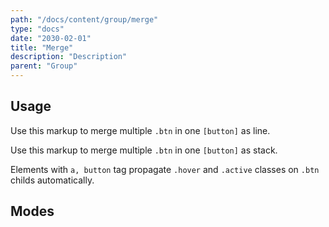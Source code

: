 ```yaml
---
path: "/docs/content/group/merge"
type: "docs"
date: "2030-02-01"
title: "Merge"
description: "Description"
parent: "Group"
---
```


<h2>Usage</h2>

<p>Use this markup to merge multiple <code>.btn</code> in one <code>[button]</code> as line.</p>

<script type="text/plain" class="language-markup">
  <button type="button" class="group">
    <span class="group_inner">
      <span class="btn">
        <span><!-- content --></span>
      </span>
    </span>

    <span class="group_inner">
      <span class="btn">
        <span><!-- content --></span>
      </span>
    </span>
  </button>
</script>

<p>Use this markup to merge multiple <code>.btn</code> in one <code>[button]</code> as stack.</p>

<script type="text/plain" class="language-markup">
  <button type="button" class="group">
    <span class="group_inner">
      <span class="btn">
        <span><!-- content --></span>
      </span>
      
      <span class="btn">
        <span><!-- content --></span>
      </span>
    </span>
  </button>
</script>

<div class="alert">
  <div class="alert_content">
    Elements with <code>a, button</code> tag propagate <code>.hover</code> and <code>.active</code> classes on
    <code>.btn</code> childs automatically.
  </div>
</div>

<h2>Modes</h2>

<demo>
  <demovanilla src="demos/group/merge/line" name="line">
  </demovanilla>
  <demovanilla src="demos/group/merge/stack" name="stack">
  </demovanilla>
</demo>
